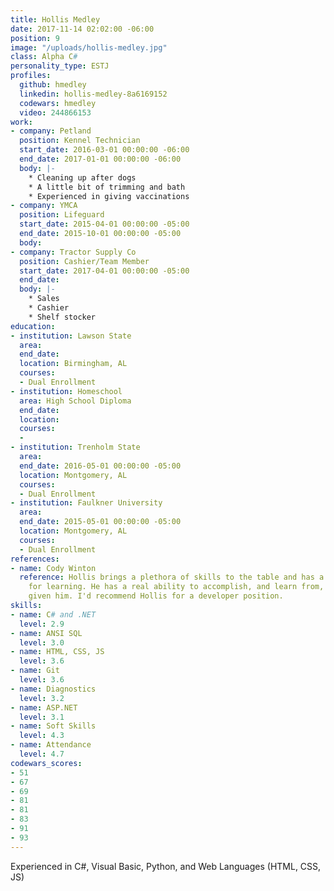 ```yaml
---
title: Hollis Medley
date: 2017-11-14 02:02:00 -06:00
position: 9
image: "/uploads/hollis-medley.jpg"
class: Alpha C#
personality_type: ESTJ
profiles:
  github: hmedley
  linkedin: hollis-medley-8a6169152
  codewars: hmedley
  video: 244866153
work:
- company: Petland
  position: Kennel Technician
  start_date: 2016-03-01 00:00:00 -06:00
  end_date: 2017-01-01 00:00:00 -06:00
  body: |-
    * Cleaning up after dogs
    * A little bit of trimming and bath
    * Experienced in giving vaccinations
- company: YMCA
  position: Lifeguard
  start_date: 2015-04-01 00:00:00 -05:00
  end_date: 2015-10-01 00:00:00 -05:00
  body: 
- company: Tractor Supply Co
  position: Cashier/Team Member
  start_date: 2017-04-01 00:00:00 -05:00
  end_date: 
  body: |-
    * Sales
    * Cashier
    * Shelf stocker
education:
- institution: Lawson State
  area: 
  end_date: 
  location: Birmingham, AL
  courses:
  - Dual Enrollment
- institution: Homeschool
  area: High School Diploma
  end_date: 
  location: 
  courses:
  - 
- institution: Trenholm State
  area: 
  end_date: 2016-05-01 00:00:00 -05:00
  location: Montgomery, AL
  courses:
  - Dual Enrollment
- institution: Faulkner University
  area: 
  end_date: 2015-05-01 00:00:00 -05:00
  location: Montgomery, AL
  courses:
  - Dual Enrollment
references:
- name: Cody Winton
  reference: Hollis brings a plethora of skills to the table and has a real knack
    for learning. He has a real ability to accomplish, and learn from, any problem
    given him. I'd recommend Hollis for a developer position.
skills:
- name: C# and .NET
  level: 2.9
- name: ANSI SQL
  level: 3.0
- name: HTML, CSS, JS
  level: 3.6
- name: Git
  level: 3.6
- name: Diagnostics
  level: 3.2
- name: ASP.NET
  level: 3.1
- name: Soft Skills
  level: 4.3
- name: Attendance
  level: 4.7
codewars_scores:
- 51
- 67
- 69
- 81
- 81
- 83
- 91
- 93
---
```


Experienced in C#, Visual Basic, Python, and Web Languages (HTML, CSS, JS)